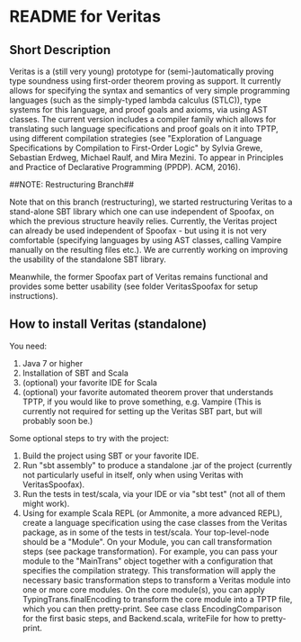 # README for Veritas ###

## Short Description ##

Veritas is a (still very young) prototype for (semi-)automatically proving type soundness using first-order theorem proving as support. It currently allows for specifying the syntax and semantics of very simple programming languages (such as the simply-typed lambda calculus (STLC)), type systems for this language, and proof goals and axioms, via using AST classes. The current version includes a compiler family which allows for translating such language specifications and proof goals on it into TPTP, using different compilation strategies (see "Exploration of Language Specifications by Compilation to First-Order Logic" by Sylvia Grewe, Sebastian Erdweg, Michael Raulf, and Mira Mezini. To appear in Principles and Practice of Declarative Programming (PPDP). ACM, 2016). 

##NOTE: Restructuring Branch##

Note that on this branch (restructuring), we started restructuring Veritas to a stand-alone SBT library which one can use independent of Spoofax, on which the previous structure heavily relies. Currently, the Veritas project can already be used independent of Spoofax - but using it is not very comfortable (specifying languages by using AST classes, calling Vampire manually on the resulting files etc.). We are currently working on improving the usability of the standalone SBT library.

Meanwhile, the former Spoofax part of Veritas remains functional and provides some better usability (see folder VeritasSpoofax for setup instructions).


## How to install Veritas (standalone) ##

You need:

1. Java 7 or higher
2. Installation of SBT and Scala
3. (optional) your favorite IDE for Scala
4. (optional) your favorite automated theorem prover that understands TPTP, if you would like to prove something, e.g. Vampire (This is currently not required for setting up the Veritas SBT part, but will probably soon be.)

Some optional steps to try with the project:
1. Build the project using SBT or your favorite IDE.
2. Run "sbt assembly" to produce a standalone .jar of the project (currently not particularly useful in itself, only when using Veritas with VeritasSpoofax).
3. Run the tests in test/scala, via your IDE or via "sbt test" (not all of them might work).
4. Using for example Scala REPL (or Ammonite, a more advanced REPL), create a language specification using the case classes from the Veritas package, as in some of the tests in test/scala. Your top-level-node should be a "Module". On your Module, you can call transformation steps (see package transformation). For example, you can pass your module to the "MainTrans" object together with a configuration that specifies the compilation strategy. This transformation will apply the necessary basic transformation steps to transform a Veritas module into one or more core modules. On the core module(s), you can apply TypingTrans.finalEncoding to transform the core module into a TPTP file, which you can then pretty-print. See case class EncodingComparison for the first basic steps, and Backend.scala, writeFile for how to pretty-print.
